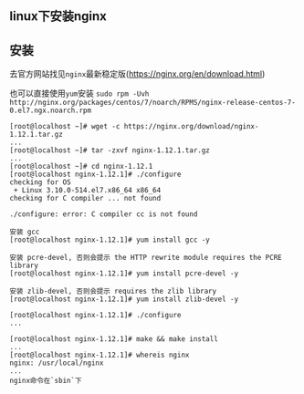 ## linux下安装nginx

## 安装

去官方网站找见`nginx`最新稳定版(https://nginx.org/en/download.html)

也可以直接使用`yum`安装
`sudo rpm -Uvh http://nginx.org/packages/centos/7/noarch/RPMS/nginx-release-centos-7-0.el7.ngx.noarch.rpm`

```shell
[root@localhost ~]# wget -c https://nginx.org/download/nginx-1.12.1.tar.gz
...
[root@localhost ~]# tar -zxvf nginx-1.12.1.tar.gz
...
[root@localhost ~]# cd nginx-1.12.1
[root@localhost nginx-1.12.1]# ./configure
checking for OS
 + Linux 3.10.0-514.el7.x86_64 x86_64
checking for C compiler ... not found

./configure: error: C compiler cc is not found

安装 gcc 
[root@localhost nginx-1.12.1]# yum install gcc -y

安装 pcre-devel, 否则会提示 the HTTP rewrite module requires the PCRE library
[root@localhost nginx-1.12.1]# yum install pcre-devel -y

安装 zlib-devel, 否则会提示 requires the zlib library
[root@localhost nginx-1.12.1]# yum install zlib-devel -y

[root@localhost nginx-1.12.1]# ./configure
...

[root@localhost nginx-1.12.1]# make && make install
...
[root@localhost nginx-1.12.1]# whereis nginx
nginx: /usr/local/nginx
...
nginx命令在`sbin`下
```
